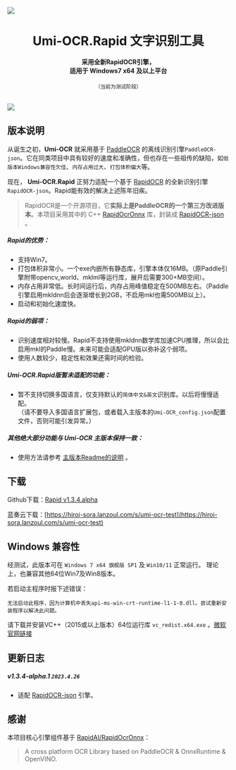 ![](https://tupian.li/images/2023/04/29/644c8c105339b.png)

<h1 align="center">Umi-OCR.Rapid 文字识别工具</h1>


<div align="center">
<strong>
采用全新RapidOCR引擎，</br>
适用于 Windows7 x64 及以上平台
</strong>
  <br><br>
  <sub>（当前为测试阶段）</sub>
</div>

<br>

![](https://tupian.li/images/2023/04/29/644c8e1bb01d0.png)

## 版本说明

从诞生之初，**Umi-OCR** 就采用基于 [PaddleOCR](https://github.com/PaddlePaddle/PaddleOCR) 的离线识别引擎`PaddleOCR-json`。它在同类项目中具有较好的速度和准确性，但也存在一些祖传的缺陷，如`低版本Windows兼容性欠佳`、`内存占用过大`、`打包体积偏大`等。

现在， **Umi-OCR.Rapid** 正努力适配一个基于 [RapidOCR](https://github.com/RapidAI/RapidOCR) 的全新识别引擎`RapidOCR-json`。Rapid能有效的解决上述陈年旧疾。

> RapidOCR是一个开源项目，它**实际上是PaddleOCR的一个第三方改进版本**。本项目采用其中的 C++ [RapidOcrOnnx](https://github.com/RapidAI/RapidOcrOnnx) 库，封装成 [RapidOCR-json](https://github.com/hiroi-sora/RapidOCR-json) 。

##### Rapid的优势：

- 支持Win7。
- 打包体积非常小。一个exe内嵌所有静态库，引擎本体仅16MB。（原Paddle引擎附带opencv_world、mklml等运行库，展开后需要300+MB空间）。
- 内存占用非常低。长时间运行后，内存占用峰值稳定在500MB左右。（Paddle引擎启用mkldnn后会逐渐增长到2GB，不启用mkl也需500MB以上）。
- 启动和初始化速度快。

##### Rapid的弱项：

- 识别速度相对较慢。Rapid不支持使用mkldnn数学库加速CPU推理，所以会比启用mkl的Paddle慢。未来可能会适配GPU版以弥补这个弱项。
- 使用人数较少，稳定性和效果还需时间的检验。

##### Umi-OCR.Rapid版暂未适配的功能：

- 暂不支持切换多国语言，仅支持默认的`简体中文&英文`识别库。以后将慢慢适配。  
  （请不要导入多国语言扩展包，或者载入主版本的`Umi-OCR_config.json`配置文件，否则可能引发异常。）

##### 其他绝大部分功能与 Umi-OCR 主版本保持一致：
- 使用方法请参考 [主版本Readme的说明](https://github.com/hiroi-sora/Umi-OCR/tree/release/1.3.4) 。

## 下载

Github下载：[Rapid v1.3.4.alpha](https://github.com/hiroi-sora/Umi-OCR/releases/tag/v1.3.4)

蓝奏云下载：[https://hiroi-sora.lanzoul.com/s/umi-ocr-test](https://hiroi-sora.lanzoul.com/s/umi-ocr-test)

## Windows 兼容性

经测试，此版本可在 `Windows 7 x64 旗舰版 SP1` 及 `Win10/11` 正常运行。
理论上，也兼容其他64位Win7及Win8版本。

若启动主程序时报下述错误：
```
无法启动此程序，因为计算机中丢失api-ms-win-crt-runtime-l1-1-0.dll。尝试重新安装程序以解决此问题。
```
请下载并安装VC++（2015或以上版本）64位运行库 `vc_redist.x64.exe` 。[微软官网链接](https://www.microsoft.com/zh-CN/download/details.aspx?id=48145) 

## 更新日志

##### v1.3.4-alpha.1 `2023.4.26`
- 适配 [RapidOCR-json](https://github.com/hiroi-sora/RapidOCR-json) 引擎。


## 感谢

本项目核心引擎组件基于 [RapidAI/RapidOcrOnnx](https://github.com/RapidAI/RapidOcrOnnx)：
> A cross platform OCR Library based on PaddleOCR & OnnxRuntime & OpenVINO.
